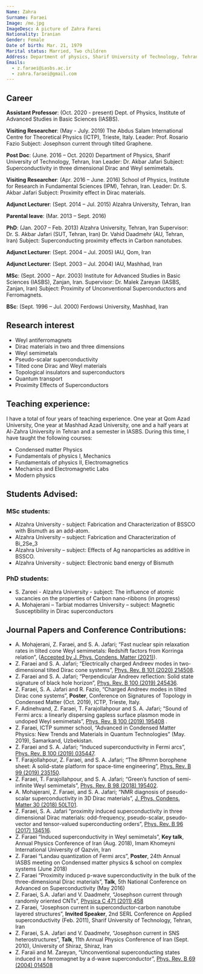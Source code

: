 ```yaml
---
Name: Zahra
Surname: Faraei
Image: /me.jpg
ImageDesc: A picture of Zahra Farei
Nationality: Iranian
Gender: Female
Date of birth: Mar. 21, 1979
Marital status: Married, Two children
Address: Department of physics, Sharif University of Technology, Tehran 11155-9161, Iran
Emails:
  - z.faraei@iasbs.ac.ir
  - zahra.faraei@gmail.com
---
```


## Career

**Assistant Professor**: (Oct. 2020 - present) Dept. of Physics, Institute of Advanced Studies in Basic Sciences (IASBS).

**Visiting Researcher**: (May - July. 2019) The Abdus Salam
International Centre for Theoretical Physics (ICTP), Trieste, Italy.
Leader: Prof. Rosario Fazio
Subject: Josephson current through tilted Graphene.

**Post Doc**: (June. 2016 – Oct. 2020) Department of Physics, Sharif University of Technology, Tehran, Iran
Leader: Dr. Akbar Jafari
Subject: Superconductivity in three dimensional Dirac and Weyl semimetals.

**Visiting Researcher**: (Apr. 2016 – June. 2016) School of Physics, Institute for Research in Fundamental Sciences (IPM), Tehran, Iran.
Leader: Dr. S. Akbar Jafari
Subject: Proximity effect in Dirac materials.

**Adjunct Lecturer**: (Sept. 2014 – Jul. 2015) Alzahra University, Tehran, Iran

**Parental leave**: (Mar. 2013 – Sept. 2016)

**PhD**: (Jan. 2007 – Feb. 2013) Alzahra University, Tehran, Iran
Supervisor: Dr. S. Akbar Jafari (SUT, Tehran, Iran)
Dr. Vahid Daadmehr (AU, Tehran, Iran)
Subject: Superconducting proximity effects in Carbon nanotubes.

**Adjunct Lecturer**: (Sept. 2004 – Jul. 2005) IAU, Qom, Iran

**Adjunct Lecturer**: (Sept. 2003 – Jul. 2004) IAU, Mashhad, Iran

**MSc**: (Sept. 2000 – Apr. 2003) Institute for Advanced Studies in Basic Sciences (IASBS), Zanjan, Iran.
Supervisor: Dr. Malek Zareyan (IASBS, Zanjan, Iran)
Subject: Proximity of Unconventional Superconductors and Ferromagnets.

**BSc**: (Sept. 1996 – Jul. 2000) Ferdowsi University, Mashhad, Iran

## Research interest

- Weyl antiferromagnets
- Dirac materials in two and three dimensions
- Weyl semimetals
- Pseudo-scalar superconductivity
- Tilted cone Dirac and Weyl materials
- Topological insulators and superconductors
- Quantum transport
- Proximity Effects of Superconductors

## Teaching experience:

I have a total of four years of teaching experience. One year at Qom Azad University, One year at Mashhad Azad University, one and a half years at Al-Zahra University in Tehran and a semester in IASBS. During this time, I have taught the following courses:

- Condensed matter Physics
- Fundamentals of physics I, Mechanics
- Fundamentals of physics II, Electromagnetics
- Mechanics and Electromagnetic Labs
- Modern physics

## Students Advised:

### MSc students:

- Alzahra University - subject: Fabrication and Characterization of BSSCO with Bismuth as an add-atom.
- Alzahra University – subject: Fabrication and Characterization of Bi_2Se_3
- Alzahra University – subject: Effects of Ag nanoparticles as additive in BSSCO.
- Alzahra University - subject: Electronic band energy of Bismuth

### PhD students:

- S. Zareei - Alzahra University - subject: The influence of atomic vacancies on the properties of Carbon nano-ribbons (in progress)
- A. Mohajerani – Tarbiat modarres University – subject: Magnetic Susceptibility in Dirac superconductors

## Journal Papers and Conference Contributions:

- A. Mohajerani, Z. Faraei, and S. A. Jafari; “Fast nuclear spin relaxation rates in tilted cone Weyl semimetals: Redshift factors from Korringa relation”, ([Accepted by J. Phys. Condens. Matter (2021)](https://iopscience.iop.org/article/10.1088/1361-648X/abe64e/meta)).
- Z. Faraei and S. A. Jafari; “Electrically charged Andreev modes in two-dimensional tilted Dirac cone systems”, [Phys. Rev. B 101 (2020) 214508](https://journals.aps.org/prb/abstract/10.1103/PhysRevB.101.214508).
- Z. Faraei and S. A. Jafari; “Perpendicular Andreev reflection: Solid state signature of black hole horizon”, [Phys. Rev. B 100 (2019) 245436](https://journals.aps.org/prb/abstract/10.1103/PhysRevB.100.195408).
- Z. Faraei, S. A. Jafari and R. Fazio, “Charged Andreev modes in tilted Dirac cone systems”, **Poster**, Conference on Signatures of Topology in Condensed Matter (Oct. 2019), ICTP, Trieste, Italy.
- F. Adinehvand, Z. Faraei, T. Farajollahpour and S. A. Jafari; “Sound of Fermi arcs: a linearly dispersing gapless surface plasmon mode in undoped Weyl semimetals”, [Phys. Rev. B 100 (2019) 195408](https://journals.aps.org/prb/abstract/10.1103/PhysRevB.100.195408) .
- Z. Faraei, ICTP summer school, “Advanced in Condensed Matter Physics: New Trends and Materials in Quantum Technologies” (May. 2019), Samarkand, Uzbekistan.
- Z. Faraei and S. A. Jafari; “Induced superconductivity in Fermi arcs”, [Phys. Rev. B 100 (2019) 035447](https://journals.aps.org/prb/abstract/10.1103/PhysRevB.100.035447).
- T. Farajollahpour, Z. Faraei, and S. A. Jafari; “The 8Pmmn borophene sheet: A solid-state platform for space-time engineering”, [Phys. Rev. B 99 (2019) 235150](https://journals.aps.org/prb/abstract/10.1103/PhysRevB.99.235150).
- Z. Faraei, T. Farajollahpour, and S. A. Jafari; “Green’s function of semi-infinite Weyl semimetals”, [Phys. Rev. B 98 (2018) 195402](https://journals.aps.org/prb/abstract/10.1103/PhysRevB.99.235150).
- A. Mohajerani, Z. Faraei, and S. A. Jafari; “NMR diagnosis of pseudo-scalar superconductivity in 3D Dirac materials”, [J. Phys. Condens. Matter 30 (2018) 50LT01](https://iopscience.iop.org/article/10.1088/1361-648X/aaeef7).
- Z. Faraei, S. A. Jafari “proximity induced superconductivity in three dimensional Dirac materials: odd-frequency, pseudo-scalar, pseudo-vector and tensor-valued superconducting orders”, [Phys. Rev. B 96 (2017) 134516](https://journals.aps.org/prb/abstract/10.1103/PhysRevB.96.134516).
- Z. Faraei “Induced superconductivity in Weyl semimetals”, **Key talk**, Annual Physics Conference of Iran (Aug. 2018), Imam Khomeyni International University of Qazvin, Iran
- Z. Faraei “Landau quantization of Fermi arcs”, **Poster**, 24th Annual IASBS meeting on Condensed matter physics & school on complex systems (June 2018)
- Z. Faraei “Proximity induced p-wave superconductivity in the bulk of the three-dimensional Dirac materials”, **Talk**, 5th National Conference on Advanced on Superconductivity (May 2016)
- Z. Faraei, S.A. Jafari and V. Daadmehr, “Josephson current through randomly oriented CNTs”, [Physica C 471 (2011) 458](http://www.sciencedirect.com/science/article/pii/S0921453411003303)
- Z. Faraei, “Josephson current in superconductor-carbon nanotube layered structures”, **Invited Speaker**, 2nd SERL Conference on Applied superconductivity (Feb. 2011), Sharif University of Technology, Tehran, Iran
- Z. Faraei, S.A. Jafari and V. Daadmehr, “Josephson current in SNS heterostructures”, **Talk**, 11th Annual Physics Conference of Iran (Sept. 2010), University of Shiraz, Shiraz, Iran
- Z. Faraii and M. Zareyan, “Unconventional superconducting states induced in a ferromagnet by a d-wave superconductor”, [Phys. Rev. B 69 (2004) 014508](https://journals.aps.org/prb/abstract/10.1103/PhysRevB.69.014508)
